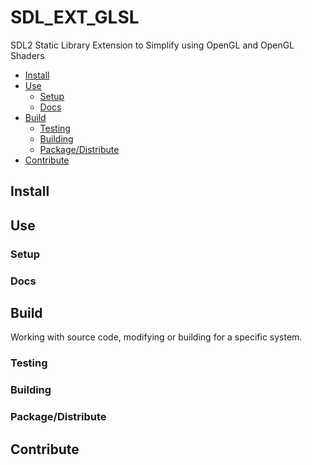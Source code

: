 # SDL_EXT_GLSL
SDL2 Static Library Extension to Simplify using OpenGL and OpenGL Shaders

* [Install](#install)
* [Use](#use)
  * [Setup](#setup)
  * [Docs](#docs)
* [Build](#build)
  * [Testing](#testing)
  * [Building](#building)
  * [Package/Distribute](#packagedistribute)
* [Contribute](#Contribute)



## Install



## Use
### Setup
### Docs



## Build
Working with source code, modifying or building for a specific system.

### Testing
### Building
### Package/Distribute



## Contribute
